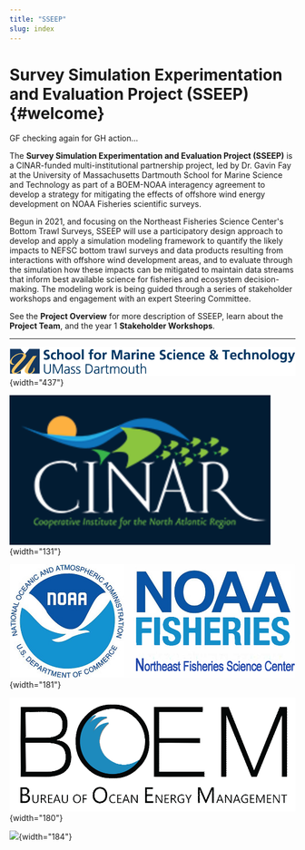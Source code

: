 ```yaml
---
title: "SSEEP"
slug: index
---
```


# Survey Simulation Experimentation and Evaluation Project (SSEEP) {#welcome}

GF checking again for GH action...

The **Survey Simulation Experimentation and Evaluation Project (SSEEP)** is a CINAR-funded multi-institutional partnership project, led by Dr. Gavin Fay at the University of Massachusetts Dartmouth School for Marine Science and Technology as part of a BOEM-NOAA interagency agreement to develop a strategy for mitigating the effects of offshore wind energy development on NOAA Fisheries scientific surveys.

Begun in 2021, and focusing on the Northeast Fisheries Science Center's Bottom Trawl Surveys, SSEEP will use a participatory design approach to develop and apply a simulation modeling framework to quantify the likely impacts to NEFSC bottom trawl surveys and data products resulting from interactions with offshore wind development areas, and to evaluate through the simulation how these impacts can be mitigated to maintain data streams that inform best available science for fisheries and ecosystem decision-making. The modeling work is being guided through a series of stakeholder workshops and engagement with an expert Steering Committee.

See the **Project Overview** for more description of SSEEP, learn about the **Project Team**, and the year 1 **Stakeholder Workshops**.

------------------------------------------------------------------------

![](images/smast-logo-blue-2x.png){width="437"}

![](images/paste-A97ECE52.png){width="131"}

![](images/paste-DA648E87.png){width="181"}

![](images/paste-75811583.png){width="180"}

![](https://static.wixstatic.com/media/610b9b_1d9e8bdff8d349cc85cbd7832d38bca0~mv2.jpg/v1/fill/w_478,h_226,al_c,q_80,usm_0.66_1.00_0.01,enc_auto/Knot%2520alone.jpg){width="184"}
